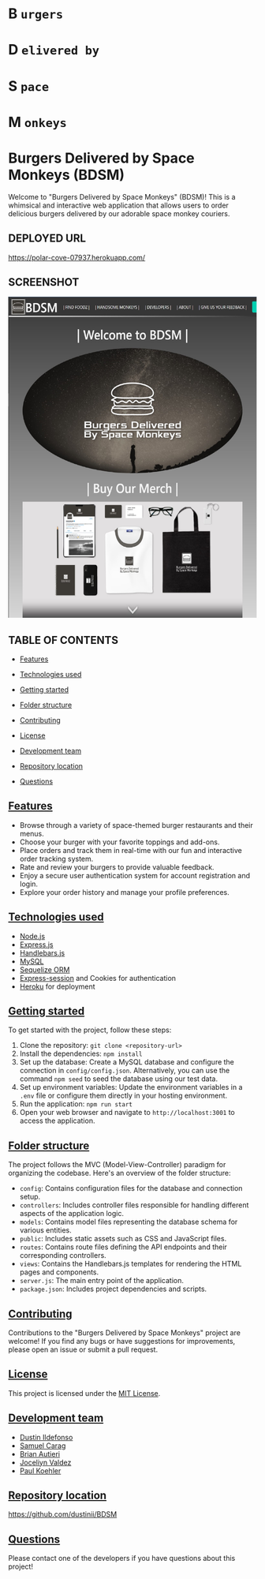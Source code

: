 # B `urgers` 
# D `elivered by`
# S `pace` 
# M `onkeys`

# Burgers Delivered by Space Monkeys (BDSM)

Welcome to "Burgers Delivered by Space Monkeys" (BDSM)! This is a whimsical and interactive web application that allows users to order delicious burgers delivered by our adorable space monkey couriers.

## DEPLOYED URL
https://polar-cove-07937.herokuapp.com/

## SCREENSHOT
![Screenshot](screenshot.jpg)

## TABLE OF CONTENTS

* [Features](#features)

* [Technologies used](#technologiesused)

* [Getting started](#gettingstarted)

* [Folder structure](#folder-structure)

* [Contributing](#contributing)

* [License](#license)

* [Development team](#dev-team)

* [Repository location](#repo-location)

* [Questions](#questions)

## [Features](#features)

- Browse through a variety of space-themed burger restaurants and their menus.
- Choose your burger with your favorite toppings and add-ons.
- Place orders and track them in real-time with our fun and interactive order tracking system.
- Rate and review your burgers to provide valuable feedback.
- Enjoy a secure user authentication system for account registration and login.
- Explore your order history and manage your profile preferences.

## [Technologies used](#technologiesused)

- [Node.js](https://docs.npmjs.com/downloading-and-installing-node-js-and-npm)
- [Express.js](https://www.npmjs.com/package/express)
- [Handlebars.js](https://www.npmjs.com/package/handlebars)
- [MySQL](https://www.npmjs.com/package/mysql2)
- [Sequelize ORM](https://www.npmjs.com/package/sequelize)
- [Express-session](https://www.npmjs.com/package/express-session) and Cookies for authentication
- [Heroku](https://heroku.com/) for deployment

## [Getting started](#gettingstarted)

To get started with the project, follow these steps:

1. Clone the repository: `git clone <repository-url>`
2. Install the dependencies: `npm install`
3. Set up the database: Create a MySQL database and configure the connection in `config/config.json`. Alternatively, you can use the command `npm seed` to seed the database using our test data.
4. Set up environment variables: Update the environment variables in a `.env` file or configure them directly in your hosting environment.
5. Run the application: `npm run start`
6. Open your web browser and navigate to `http://localhost:3001` to access the application.

## [Folder structure](#folder-structure)

The project follows the MVC (Model-View-Controller) paradigm for organizing the codebase. Here's an overview of the folder structure:

- `config`: Contains configuration files for the database and connection setup.
- `controllers`: Includes controller files responsible for handling different aspects of the application logic.
- `models`: Contains model files representing the database schema for various entities.
- `public`: Includes static assets such as CSS and JavaScript files.
- `routes`: Contains route files defining the API endpoints and their corresponding controllers.
- `views`: Contains the Handlebars.js templates for rendering the HTML pages and components.
- `server.js`: The main entry point of the application.
- `package.json`: Includes project dependencies and scripts.

## [Contributing](#contributing)

Contributions to the "Burgers Delivered by Space Monkeys" project are welcome! If you find any bugs or have suggestions for improvements, please open an issue or submit a pull request.

## [License](#license)

This project is licensed under the [MIT License](https://opensource.org/licenses/MIT).

## [Development team](#dev-team)

- [Dustin Ildefonso](https://github.com/dustinii/)
- [Samuel Carag](https://github.com/sammyrey6)
- [Brian Autieri](https://github.com/Brian-Autieri)
- [Joceliyn Valdez](https://github.com/jovaldez98)
- [Paul Koehler](https://github.com/pk50sshowa)

## [Repository location](#repo-location)
https://github.com/dustinii/BDSM

## [Questions](#questions)
Please contact one of the developers if you have questions about this project!